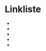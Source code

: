 # Linkliste

- [](https://github.com/adam-p/markdown-here/wiki/Markdown-Cheatsheet)
- [](https://docs.ansible.com/ansible/latest/index.html)
- [](https://docs.ansible.com/ansible/2.6/user_guide/intro_adhoc.html)
- [](https://docs.ansible.com/ansible/2.6/user_guide/playbooks_best_practices.html)
- [](https://git-scm.com/book/de/v2)
